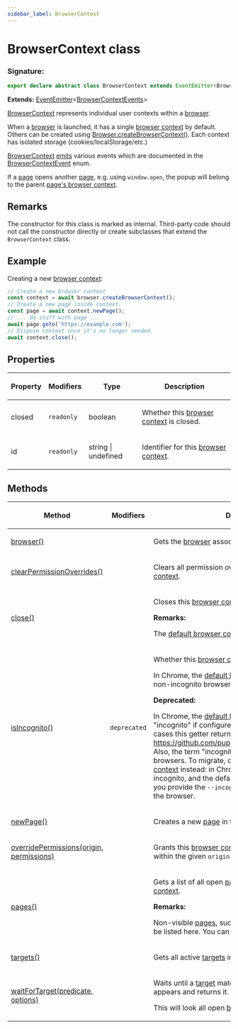 ```yaml
---
sidebar_label: BrowserContext
---
```


# BrowserContext class

### Signature:

```typescript
export declare abstract class BrowserContext extends EventEmitter<BrowserContextEvents>
```

**Extends:** [EventEmitter](./puppeteer.eventemitter.md)&lt;[BrowserContextEvents](./puppeteer.browsercontextevents.md)&gt;

[BrowserContext](./puppeteer.browsercontext.md) represents individual user contexts within a [browser](./puppeteer.browser.md).

When a [browser](./puppeteer.browser.md) is launched, it has a single [browser context](./puppeteer.browsercontext.md) by default. Others can be created using [Browser.createBrowserContext()](./puppeteer.browser.createbrowsercontext.md). Each context has isolated storage (cookies/localStorage/etc.)

[BrowserContext](./puppeteer.browsercontext.md) [emits](./puppeteer.eventemitter.md) various events which are documented in the [BrowserContextEvent](./puppeteer.browsercontextevent.md) enum.

If a [page](./puppeteer.page.md) opens another [page](./puppeteer.page.md), e.g. using `window.open`, the popup will belong to the parent [page's browser context](./puppeteer.page.browsercontext.md).

## Remarks

The constructor for this class is marked as internal. Third-party code should not call the constructor directly or create subclasses that extend the `BrowserContext` class.

## Example

Creating a new [browser context](./puppeteer.browsercontext.md):

```ts
// Create a new browser context
const context = await browser.createBrowserContext();
// Create a new page inside context.
const page = await context.newPage();
// ... do stuff with page ...
await page.goto('https://example.com');
// Dispose context once it's no longer needed.
await context.close();
```

## Properties

<table><thead><tr><th>

Property

</th><th>

Modifiers

</th><th>

Type

</th><th>

Description

</th></tr></thead>
<tbody><tr><td>

<span id="closed">closed</span>

</td><td>

`readonly`

</td><td>

boolean

</td><td>

Whether this [browser context](./puppeteer.browsercontext.md) is closed.

</td></tr>
<tr><td>

<span id="id">id</span>

</td><td>

`readonly`

</td><td>

string \| undefined

</td><td>

Identifier for this [browser context](./puppeteer.browsercontext.md).

</td></tr>
</tbody></table>

## Methods

<table><thead><tr><th>

Method

</th><th>

Modifiers

</th><th>

Description

</th></tr></thead>
<tbody><tr><td>

<span id="browser">[browser()](./puppeteer.browsercontext.browser.md)</span>

</td><td>

</td><td>

Gets the [browser](./puppeteer.browser.md) associated with this [browser context](./puppeteer.browsercontext.md).

</td></tr>
<tr><td>

<span id="clearpermissionoverrides">[clearPermissionOverrides()](./puppeteer.browsercontext.clearpermissionoverrides.md)</span>

</td><td>

</td><td>

Clears all permission overrides for this [browser context](./puppeteer.browsercontext.md).

</td></tr>
<tr><td>

<span id="close">[close()](./puppeteer.browsercontext.close.md)</span>

</td><td>

</td><td>

Closes this [browser context](./puppeteer.browsercontext.md) and all associated [pages](./puppeteer.page.md).

**Remarks:**

The [default browser context](./puppeteer.browser.defaultbrowsercontext.md) cannot be closed.

</td></tr>
<tr><td>

<span id="isincognito">[isIncognito()](./puppeteer.browsercontext.isincognito.md)</span>

</td><td>

`deprecated`

</td><td>

Whether this [browser context](./puppeteer.browsercontext.md) is incognito.

In Chrome, the [default browser context](./puppeteer.browser.defaultbrowsercontext.md) is the only non-incognito browser context.

**Deprecated:**

In Chrome, the [default browser context](./puppeteer.browser.defaultbrowsercontext.md) can also be "incognito" if configured via the arguments and in such cases this getter returns wrong results (see https://github.com/puppeteer/puppeteer/issues/8836). Also, the term "incognito" is not applicable to other browsers. To migrate, check the [default browser context](./puppeteer.browser.defaultbrowsercontext.md) instead: in Chrome all non-default contexts are incognito, and the default context might be incognito if you provide the `--incognito` argument when launching the browser.

</td></tr>
<tr><td>

<span id="newpage">[newPage()](./puppeteer.browsercontext.newpage.md)</span>

</td><td>

</td><td>

Creates a new [page](./puppeteer.page.md) in this [browser context](./puppeteer.browsercontext.md).

</td></tr>
<tr><td>

<span id="overridepermissions">[overridePermissions(origin, permissions)](./puppeteer.browsercontext.overridepermissions.md)</span>

</td><td>

</td><td>

Grants this [browser context](./puppeteer.browsercontext.md) the given `permissions` within the given `origin`.

</td></tr>
<tr><td>

<span id="pages">[pages()](./puppeteer.browsercontext.pages.md)</span>

</td><td>

</td><td>

Gets a list of all open [pages](./puppeteer.page.md) inside this [browser context](./puppeteer.browsercontext.md).

**Remarks:**

Non-visible [pages](./puppeteer.page.md), such as `"background_page"`, will not be listed here. You can find them using [Target.page()](./puppeteer.target.page.md).

</td></tr>
<tr><td>

<span id="targets">[targets()](./puppeteer.browsercontext.targets.md)</span>

</td><td>

</td><td>

Gets all active [targets](./puppeteer.target.md) inside this [browser context](./puppeteer.browsercontext.md).

</td></tr>
<tr><td>

<span id="waitfortarget">[waitForTarget(predicate, options)](./puppeteer.browsercontext.waitfortarget.md)</span>

</td><td>

</td><td>

Waits until a [target](./puppeteer.target.md) matching the given `predicate` appears and returns it.

This will look all open [browser contexts](./puppeteer.browsercontext.md).

</td></tr>
</tbody></table>
